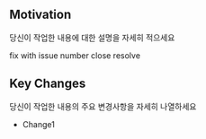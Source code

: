 ## Motivation

당신이 작업한 내용에 대한 설명을 자세히 적으세요

<!-- Choose type of work you do -->

fix with issue number
close
resolve

## Key Changes

당신이 작업한 내용의 주요 변경사항을 자세히 나열하세요

- Change1
